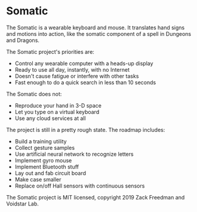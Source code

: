# Somatic
The Somatic is a wearable keyboard and mouse. It translates hand signs and motions into action, like the somatic component of a spell in Dungeons and Dragons.

The Somatic project's priorities are:
* Control any wearable computer with a heads-up display
* Ready to use all day, instantly, with no Internet
* Doesn't cause fatigue or interfere with other tasks
* Fast enough to do a quick search in less than 10 seconds

The Somatic does not:
* Reproduce your hand in 3-D space
* Let you type on a virtual keyboard
* Use any cloud services at all

The project is still in a pretty rough state. The roadmap includes:
* Build a training utility
* Collect gesture samples
* Use artificial neural network to recognize letters
* Implement gyro mouse
* Implement Bluetooth stuff
* Lay out and fab circuit board
* Make case smaller
* Replace on/off Hall sensors with continuous sensors

The Somatic project is MIT licensed, copyright 2019 Zack Freedman and Voidstar Lab.